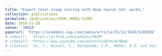 ```yaml
---
title: "Expert-level sleep scoring with deep neural net- works,"
collection: publications
permalink: /publication/2020-JAMIA-SLEEP
date: 2018-11-20
venue: 'JAMIA'
paperurl: 'https://academic.oup.com/jamia/article/25/12/1643/5185596'
# codeurl:  'https://github.com/yanboxu/RAIM'
# videourl: 'https://www.youtube.com/watch?v=V6rmcAcMDmA'
# citation: 'Xu, Y., Biswal, S., Deshpande, S.R., Maher, K.O. and Sun, J., 2018, July. RAIM: Recurrent Attentive and Intensive Model of Multimodal Patient Monitoring Data. In Proceedings of the 24th ACM SIGKDD International Conference on Knowledge Discovery & Data Mining (pp. 2565-2573). ACM.'
---
```

